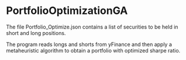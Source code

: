 # PortfolioOptimizationGA

The file Portfolio_Optimize.json contains a list of securities to be held in short and long positions.

The program reads longs and shorts from yFinance and then apply a metaheuristic algorithm to obtain a portfolio with optimized sharpe ratio.
